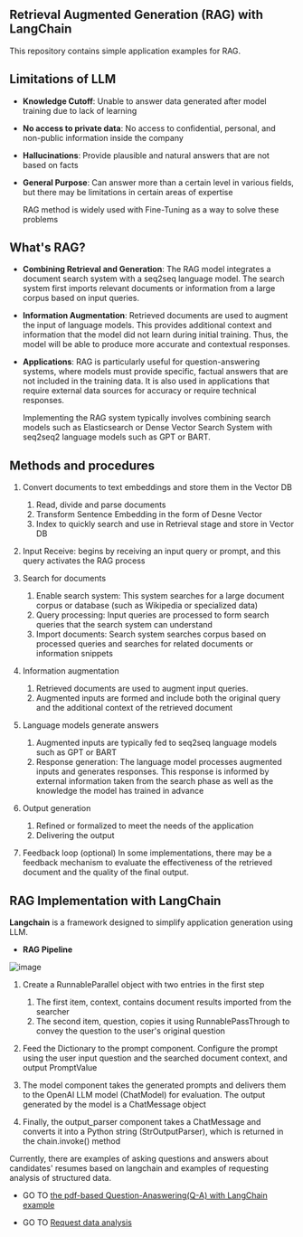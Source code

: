 ## Retrieval Augmented Generation (RAG) with LangChain
This repository contains simple application examples for RAG. 

## Limitations of LLM
- **Knowledge Cutoff**: Unable to answer data generated after model training due to lack of learning
- **No access to private data**: No access to confidential, personal, and non-public information inside the company
- **Hallucinations**: Provide plausible and natural answers that are not based on facts
- **General Purpose**: Can answer more than a certain level in various fields, but there may be limitations in certain areas of expertise

  RAG method is widely used with Fine-Tuning as a way to solve these problems


## What's RAG?
- **Combining Retrieval and Generation**: The RAG model integrates a document search system with a seq2seq language model. The search system first imports relevant documents or information from a large corpus based on input queries.
- **Information Augmentation**: Retrieved documents are used to augment the input of language models. This provides additional context and information that the model did not learn during initial training. Thus, the model will be able to produce more accurate and contextual responses.
- **Applications**: RAG is particularly useful for question-answering systems, where models must provide specific, factual answers that are not included in the training data. It is also used in applications that require external data sources for accuracy or require technical responses.

  Implementing the RAG system typically involves combining search models such as Elasticsearch or Dense Vector Search System with seq2seq2 language models such as GPT or BART.

## Methods and procedures

1) Convert documents to text embeddings and store them in the Vector DB
   1) Read, divide and parse documents
   2) Transform Sentence Embedding in the form of Desne Vector
   3) Index to quickly search and use in Retrieval stage and store in Vector DB

2) Input Receive: begins by receiving an input query or prompt, and this query activates the RAG process

3) Search for documents
   1) Enable search system: This system searches for a large document corpus or database (such as Wikipedia or specialized data)
   2) Query processing: Input queries are processed to form search queries that the search system can understand
   3) Import documents: Search system searches corpus based on processed queries and searches for related documents or information snippets

4) Information augmentation
   1) Retrieved documents are used to augment input queries.
   2) Augmented inputs are formed and include both the original query and the additional context of the retrieved document

5) Language models generate answers
   1) Augmented inputs are typically fed to seq2seq language models such as GPT or BART
   2) Response generation: The language model processes augmented inputs and generates responses. This response is informed by external information taken from the search phase as well as the knowledge the model has trained in advance

6) Output generation
   1) Refined or formalized to meet the needs of the application
   2) Delivering the output

7) Feedback loop (optional)
In some implementations, there may be a feedback mechanism to evaluate the effectiveness of the retrieved document and the quality of the final output.

## RAG Implementation with LangChain
**Langchain** is a framework designed to simplify application generation using LLM.

* **RAG Pipeline**

![image](https://github.com/hongeunhee/RAG/assets/155135155/73185e08-22e2-4972-bef9-af18e60bbe4a)

1) Create a RunnableParallel object with two entries in the first step
    1) The first item, context, contains document results imported from the searcher
    2) The second item, question, copies it using RunnablePassThrough to convey the question to the user's original question

2) Feed the Dictionary to the prompt component. Configure the prompt using the user input question and the searched document context, and output PromptValue

3) The model component takes the generated prompts and delivers them to the OpenAI LLM model (ChatModel) for evaluation. The output generated by the model is a ChatMessage object

4) Finally, the output_parser component takes a ChatMessage and converts it into a Python string (StrOutputParser), which is returned in the chain.invoke() method



Currently, there are examples of asking questions and answers about candidates' resumes based on langchain 
and examples of requesting analysis of structured data.


* GO TO [the pdf-based Question-Anaswering(Q-A) with LangChain example](https://github.com/hongeunhee/RAG/blob/main/rag_pdf_q_a.ipynb)

* GO TO [Request data analysis](https://github.com/hongeunhee/RAG/blob/main/Automating_Data_Analysis_with_Langchain.ipynb)
